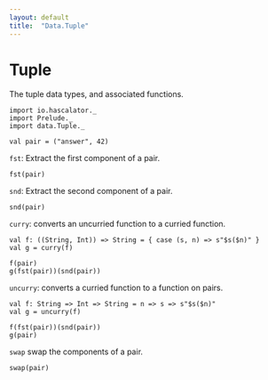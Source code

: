 ```yaml
---
layout: default
title:  "Data.Tuple"
---
```


# Tuple

The tuple data types, and associated functions.

```tut:silent
import io.hascalator._
import Prelude._
import data.Tuple._
```

```tut
val pair = ("answer", 42)
```

`fst`: Extract the first component of a pair.

```tut
fst(pair)
```

`snd`: Extract the second component of a pair.

```tut
snd(pair)
```

`curry`: converts an uncurried function to a curried function.

```tut
val f: ((String, Int)) => String = { case (s, n) => s"$s($n)" }
val g = curry(f)

f(pair)
g(fst(pair))(snd(pair))
```

`uncurry`: converts a curried function to a function on pairs.

```tut
val f: String => Int => String = n => s => s"$s($n)"
val g = uncurry(f)

f(fst(pair))(snd(pair))
g(pair)
```

`swap` swap the components of a pair.

```tut
swap(pair)
```
